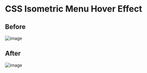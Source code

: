 # CSS Isometric Menu Hover Effect

## Before
![image](https://user-images.githubusercontent.com/72864817/170960720-9f7f829e-6371-4af4-9923-3160a72e2602.png)

## After
![image](https://user-images.githubusercontent.com/72864817/170961049-0a5ac9a5-4fd5-4d60-b6af-0962a39e3bd7.png)
